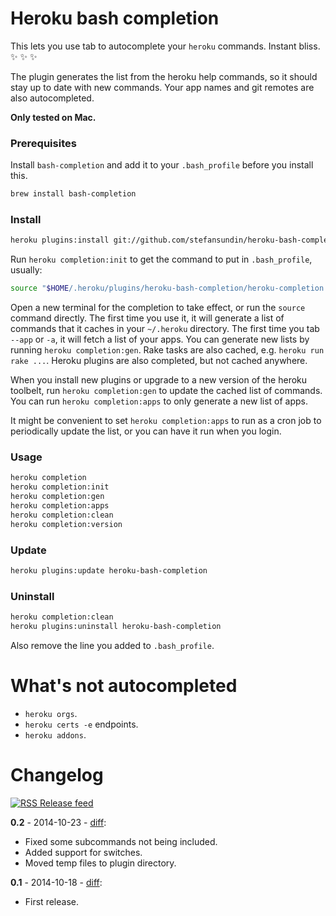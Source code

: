 # Heroku bash completion

This lets you use tab to autocomplete your `heroku` commands. Instant bliss. :sparkles: :sparkles: :sparkles:

The plugin generates the list from the heroku help commands, so it should stay up to date with new commands. Your app names and git remotes are also autocompleted.

**Only tested on Mac.**


### Prerequisites
Install `bash-completion` and add it to your `.bash_profile` before you install this.

```bash
brew install bash-completion
```


### Install

```bash
heroku plugins:install git://github.com/stefansundin/heroku-bash-completion.git
```

Run `heroku completion:init` to get the command to put in `.bash_profile`, usually:

```bash
source "$HOME/.heroku/plugins/heroku-bash-completion/heroku-completion.bash"
```

Open a new terminal for the completion to take effect, or run the `source` command directly. The first time you use it, it will generate a list of commands that it caches in your `~/.heroku` directory. The first time you tab `--app` or `-a`, it will fetch a list of your apps. You can generate new lists by running `heroku completion:gen`. Rake tasks are also cached, e.g. `heroku run rake ...`. Heroku plugins are also completed, but not cached anywhere.

When you install new plugins or upgrade to a new version of the heroku toolbelt, run `heroku completion:gen` to update the cached list of commands. You can run `heroku completion:apps` to only generate a new list of apps.

It might be convenient to set `heroku completion:apps` to run as a cron job to periodically update the list, or you can have it run when you login.


### Usage

```bash
heroku completion
heroku completion:init
heroku completion:gen
heroku completion:apps
heroku completion:clean
heroku completion:version
```


### Update

```bash
heroku plugins:update heroku-bash-completion
```


### Uninstall

```bash
heroku completion:clean
heroku plugins:uninstall heroku-bash-completion
```

Also remove the line you added to `.bash_profile`.


# What's not autocompleted
- `heroku orgs`.
- `heroku certs -e` endpoints.
- `heroku addons`.



# Changelog

[![RSS](https://stefansundin.github.io/img/feed.png) Release feed](https://github.com/stefansundin/heroku-bash-completion/releases.atom)

**0.2** - 2014-10-23 - [diff](https://github.com/stefansundin/heroku-bash-completion/compare/v0.1...v0.2):
- Fixed some subcommands not being included.
- Added support for switches.
- Moved temp files to plugin directory.

**0.1** - 2014-10-18 - [diff](https://github.com/stefansundin/heroku-bash-completion/compare/4db85e...v0.1):
- First release.
